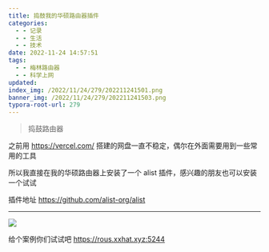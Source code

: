 ```yaml
---
title: 捣鼓我的华硕路由器插件
categories:
  - - 记录
  - - 生活
  - - 技术
date: 2022-11-24 14:57:51
tags:
  - - 梅林路由器
  - - 科学上网
updated:
index_img: /2022/11/24/279/202211241501.png
banner_img: /2022/11/24/279/202211241503.png
typora-root-url: 279
---
```


> 捣鼓路由器

 之前用 https://vercel.com/ 搭建的网盘一直不稳定，偶尔在外面需要用到一些常用的工具

所以我直接在我的华硕路由器上安装了一个 alist 插件，感兴趣的朋友也可以安装一个试试

插件地址 https://github.com/alist-org/alist

------

![](/2022/11/24/279/202211241501.png)

 给个案例你们试试吧  https://rous.xxhat.xyz:5244
